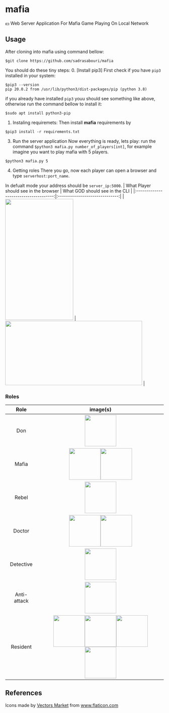 # mafia
:dollar: Web Server Application For Mafia Game Playing On Local Network

## Usage
After cloning into mafia using command bellow:
```
$git clone https://github.com/sadrasabouri/mafia
```
You should do these tiny steps:
0. [Install pip3]
First check if you have `pip3` installed in your system:
```
$pip3 --version
pip 20.0.2 from /usr/lib/python3/dist-packages/pip (python 3.8)
```
if you already have installed `pip3` youu should see something like above, otherwise run the command bellow to install it:
```
$sudo apt install python3-pip
```
1. Instaling requiremets:
Then install <b>mafia</b> requirements by
```
$pip3 install -r requirements.txt
```
3. Run the server application
Now everything is ready, lets play:
run the command `$python3 mafia.py number_of_players[int]`, for example imagine you want to play mafia with 5 players.
```
$python3 mafia.py 5
```
4. Getting roles
There you go, now each player can open a browser and type `serverhost:port_name`.

In defualt mode your address should be `server_ip:5000`.
| What Player should see in the browser | What GOD should see in the CLI |
|:-------------------------------------:|:------------------------------:|
| <img width="216" height="384" src="https://raw.githubusercontent.com/sadrasabouri/mafia/README_update/doc/Pictures/mobile_browser.png"> | <img width="435" height="204" src="https://raw.githubusercontent.com/sadrasabouri/mafia/README_update/doc/Pictures/CLI.png"> |

### Roles
| Role            | image(s)                                                                                                                                |
| :-------------: |:----------------------------------------------------------------------------------------------------------------------------:           |
|      Don        | <img width="100" height="100" src="https://raw.githubusercontent.com/sadrasabouri/mafia/master/static/images/roles/Don_1.png">          |
|     Mafia       | <img width="100" height="100" src="https://raw.githubusercontent.com/sadrasabouri/mafia/master/static/images/roles/Mafia_1.png"><img width="100" height="100" src="https://raw.githubusercontent.com/sadrasabouri/mafia/master/static/images/roles/Mafia_2.png">                                                          |
|      Rebel      | <img width="100" height="100" src="https://raw.githubusercontent.com/sadrasabouri/mafia/master/static/images/roles/Rebel_1.png">        |
|     Doctor      | <img width="100" height="100" src="https://raw.githubusercontent.com/sadrasabouri/mafia/master/static/images/roles/Doctor_1.png"><img width="100" height="100" src="https://raw.githubusercontent.com/sadrasabouri/mafia/master/static/images/roles/Doctor_2.png">                                            |
|    Detective    | <img width="100" height="100" src="https://raw.githubusercontent.com/sadrasabouri/mafia/master/static/images/roles/Detective_1.png">    |
|   Anti-attack   | <img width="100" height="100" src="https://raw.githubusercontent.com/sadrasabouri/mafia/master/static/images/roles/Anti-attack_1.png">  |
|     Resident    | <img width="100" height="100" src="https://raw.githubusercontent.com/sadrasabouri/mafia/master/static/images/roles/Resident_1.png"><img width="100" height="100" src="https://raw.githubusercontent.com/sadrasabouri/mafia/master/static/images/roles/Resident_2.png"><img width="100" height="100" src="https://raw.githubusercontent.com/sadrasabouri/mafia/master/static/images/roles/Resident_3.png"><img width="100" height="100" src="https://raw.githubusercontent.com/sadrasabouri/mafia/master/static/images/roles/Resident_4.png">                                                                                                                 |

## References
Icons made by <a href="https://www.flaticon.com/authors/vectors-market" title="Vectors Market">Vectors Market</a> from <a href="https://www.flaticon.com/" title="Flaticon"> www.flaticon.com</a>